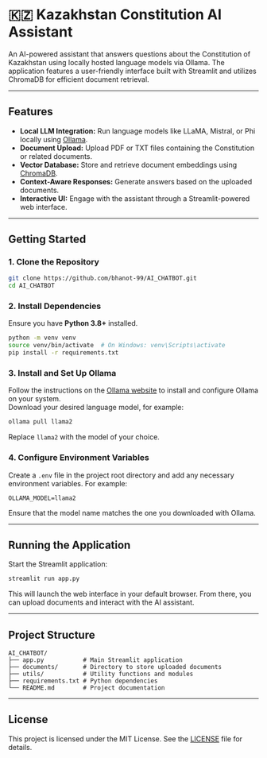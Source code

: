 # 🇰🇿 Kazakhstan Constitution AI Assistant

An AI-powered assistant that answers questions about the Constitution of Kazakhstan using locally hosted language models via Ollama. The application features a user-friendly interface built with Streamlit and utilizes ChromaDB for efficient document retrieval.

---

## Features

- **Local LLM Integration:** Run language models like LLaMA, Mistral, or Phi locally using [Ollama](https://ollama.com/).
- **Document Upload:** Upload PDF or TXT files containing the Constitution or related documents.
- **Vector Database:** Store and retrieve document embeddings using [ChromaDB](https://www.trychroma.com/).
- **Context-Aware Responses:** Generate answers based on the uploaded documents.
- **Interactive UI:** Engage with the assistant through a Streamlit-powered web interface.

---

## Getting Started

### 1. Clone the Repository

```sh
git clone https://github.com/bhanot-99/AI_CHATBOT.git
cd AI_CHATBOT
```

### 2. Install Dependencies

Ensure you have **Python 3.8+** installed.

```sh
python -m venv venv
source venv/bin/activate  # On Windows: venv\Scripts\activate
pip install -r requirements.txt
```

### 3. Install and Set Up Ollama

Follow the instructions on the [Ollama website](https://ollama.com/) to install and configure Ollama on your system.  
Download your desired language model, for example:

```sh
ollama pull llama2
```

Replace `llama2` with the model of your choice.

### 4. Configure Environment Variables

Create a `.env` file in the project root directory and add any necessary environment variables. For example:

```
OLLAMA_MODEL=llama2
```

Ensure that the model name matches the one you downloaded with Ollama.

---

## Running the Application

Start the Streamlit application:

```sh
streamlit run app.py
```

This will launch the web interface in your default browser. From there, you can upload documents and interact with the AI assistant.

---

## Project Structure

```
AI_CHATBOT/
├── app.py           # Main Streamlit application
├── documents/       # Directory to store uploaded documents
├── utils/           # Utility functions and modules
├── requirements.txt # Python dependencies
└── README.md        # Project documentation
```

---

## License

This project is licensed under the MIT License. See the [LICENSE](LICENSE) file for details.